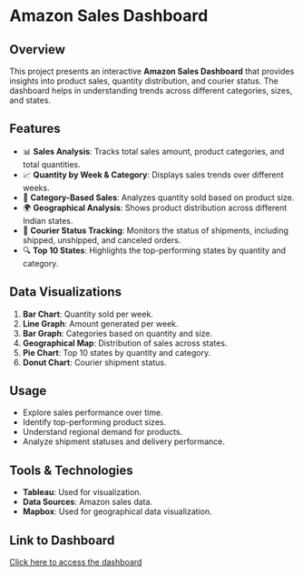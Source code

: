 

# Amazon Sales Dashboard

## Overview

This project presents an interactive **Amazon Sales Dashboard** that provides insights into product sales, quantity distribution, and courier status. The dashboard helps in understanding trends across different categories, sizes, and states.

## Features

- 📊 **Sales Analysis**: Tracks total sales amount, product categories, and total quantities.
- 📈 **Quantity by Week & Category**: Displays sales trends over different weeks.
- 🎯 **Category-Based Sales**: Analyzes quantity sold based on product size.
- 🌍 **Geographical Analysis**: Shows product distribution across different Indian states.
- 🚚 **Courier Status Tracking**: Monitors the status of shipments, including shipped, unshipped, and canceled orders.
- 🔍 **Top 10 States**: Highlights the top-performing states by quantity and category.



## Data Visualizations

1. **Bar Chart**: Quantity sold per week.
2. **Line Graph**: Amount generated per week.
3. **Bar Graph**: Categories based on quantity and size.
4. **Geographical Map**: Distribution of sales across states.
5. **Pie Chart**: Top 10 states by quantity and category.
6. **Donut Chart**: Courier shipment status.

## Usage

- Explore sales performance over time.
- Identify top-performing product sizes.
- Understand regional demand for products.
- Analyze shipment statuses and delivery performance.

## Tools & Technologies

- **Tableau**: Used for visualization.
- **Data Sources**: Amazon sales data.
- **Mapbox**: Used for geographical data visualization.

## Link to Dashboard

[Click here to access the dashboard](https://public.tableau.com/app/profile/dinesh.ram.a4642/viz/AmazonDineshTableau/Dashboard3)

